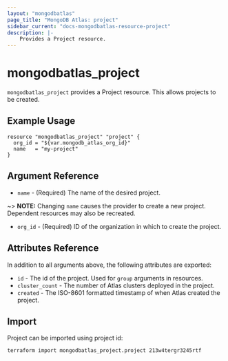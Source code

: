 ```yaml
---
layout: "mongodbatlas"
page_title: "MongoDB Atlas: project"
sidebar_current: "docs-mongodbatlas-resource-project"
description: |-
    Provides a Project resource.
---
```


# mongodbatlas_project

`mongodbatlas_project` provides a Project resource. This allows projects to be created.

## Example Usage

```hcl
resource "mongodbatlas_project" "project" {
  org_id = "${var.mongodb_atlas_org_id}"
  name   = "my-project"
}
```

## Argument Reference

* `name` - (Required) The name of the desired project.

~> **NOTE:** Changing `name` causes the provider to create a new project. Dependent resources may also be recreated.

* `org_id` - (Required) ID of the organization in which to create the project.

## Attributes Reference

In addition to all arguments above, the following attributes are exported:

* `id` - The id of the project. Used for `group` arguments in resources.
* `cluster_count` - The number of Atlas clusters deployed in the project.
* `created` - The ISO-8601 formatted timestamp of when Atlas created the project.

## Import

Project can be imported using project id:

```
terraform import mongodbatlas_project.project 213w4tergr3245rtf
```
